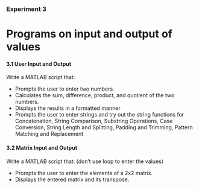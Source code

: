 ### Experiment 3
# Programs on input and output of values

#### 3.1 User Input and Output
Write a MATLAB script that:
- Prompts the user to enter two numbers.
- Calculates the sum, difference, product, and quotient of the two numbers.
- Displays the results in a formatted manner
- Prompts the user to enter strings and try out the string functions for Concatenation, String Comparison, Substring Operations, Case Conversion, String Length and Splitting, Padding and Trimming, Pattern Matching and Replacement

#### 3.2 Matrix Input and Output
Write a MATLAB script that: (don’t use loop to enter the values)
- Prompts the user to enter the elements of a 2x2 matrix.
- Displays the entered matrix and its transpose.

